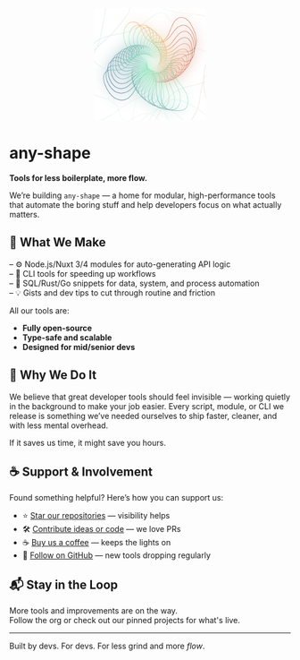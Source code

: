 <p align="center">
  <img src="./AnyShapeLogo-250.png" width="200" alt="any-shape logo" />
</p>

<p align="center">
  <h1>any-shape</h1>
</p>

**Tools for less boilerplate, more flow.**

We’re building `any-shape` — a home for modular, high-performance tools that automate the boring stuff and help developers focus on what actually matters.

## 🧩 What We Make

– ⚙️ Node.js/Nuxt 3/4 modules for auto-generating API logic  
– 🧰 CLI tools for speeding up workflows  
– 🔄 SQL/Rust/Go snippets for data, system, and process automation  
– 💡 Gists and dev tips to cut through routine and friction  

All our tools are:
- **Fully open-source**
- **Type-safe and scalable**
- **Designed for mid/senior devs**

## 🧭 Why We Do It

We believe that great developer tools should feel invisible — working quietly in the background to make your job easier. Every script, module, or CLI we release is something we’ve needed ourselves to ship faster, cleaner, and with less mental overhead.

If it saves us time, it might save you hours.

## ☕ Support & Involvement

Found something helpful? Here’s how you can support us:

- ⭐️ [Star our repositories](https://github.com/any-shape) — visibility helps  
- 🛠 [Contribute ideas or code](https://github.com/any-shape) — we love PRs  
- ☕ [Buy us a coffee](https://www.buymeacoffee.com/anyshape) — keeps the lights on  
- 🧵 [Follow on GitHub](https://github.com/any-shape) — new tools dropping regularly

## 📬 Stay in the Loop

More tools and improvements are on the way.  
Follow the org or check out our pinned projects for what's live.

---

Built by devs. For devs. For less grind and more *flow*.
